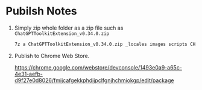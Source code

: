 # Pubilsh Notes

1. Simply zip whole folder as a zip file such as `ChatGPTToolkitExtension_v0.34.0.zip`

    ```sh
    7z a ChatGPTToolkitExtension_v0.34.0.zip _locales images scripts CHANGELOG.md manifest.json README.md
    ```

2. Publish to Chrome Web Store.

    <https://chrome.google.com/webstore/devconsole/1493e0a9-a65c-4e31-aefb-d9f27e0d8026/fmijcafgekkphdijpclfgnjhchmiokgp/edit/package>